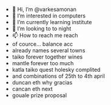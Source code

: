 - 👋 Hi, I’m @varkesamonan
- 👀 I’m interested in computers
- 🌱 I’m currently learning institute
- 💞️ I’m looking to to night
- 📫 How to reach me reach
- of cource... balance acc
- already names several towns 
- taiko forever together wines
- mantle forever too much
- katla taiko quest holesky complited
- and combinations of 25th to 4th april
- duncan eth why gracias
- cancan eth next
- gouale prize proposal
